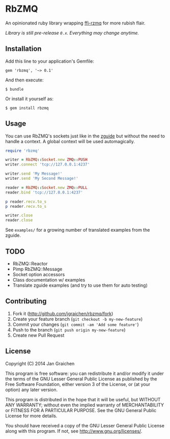 # RbZMQ

An opinionated ruby library wrapping [ffi-rzmq](https://github.com/chuckremes/ffi-rzmq) for more rubish flair.

*Library is still pre-release `0.x`. Everything may change anytime.*

## Installation

Add this line to your application's Gemfile:

    gem 'rbzmq', '~> 0.1'

And then execute:

    $ bundle

Or install it yourself as:

    $ gem install rbzmq

## Usage

You can use RbZMQ's sockets just like in the [zguide](http://zguide.zeromq.org/) but without the need to handle a context. A global context will be used automagically.

```ruby
require 'rbzmq'

writer = RbZMQ::Socket.new ZMQ::PUSH
writer.connect 'tcp://127.0.0.1:4237'

writer.send 'My Message!'
writer.send 'My Second Message!'

reader = RbZMQ::Socket.new ZMQ::PULL
reader.bind 'tcp://127.0.0.1:4237'

p reader.recv.to_s
p reader.recv.to_s

writer.close
reader.close
```

See `examples/` for a growing number of translated examples from the zguide.

## TODO

* RbZMQ::Reactor
* Pimp RbZMQ::Message
* Socket option accessors
* Class documentation w/ examples
* Translate zguide examples (and try to use them for auto testing)

## Contributing

1. Fork it (http://github.com/jgraichen/rbzmq/fork)
2. Create your feature branch (`git checkout -b my-new-feature`)
3. Commit your changes (`git commit -am 'Add some feature'`)
4. Push to the branch (`git push origin my-new-feature`)
5. Create new Pull Request

## License

Copyright (C) 2014 Jan Graichen

This program is free software: you can redistribute it and/or modify it under the terms of the GNU Lesser General Public License as published by the Free Software Foundation, either version 3 of the License, or (at your option) any later version.

This program is distributed in the hope that it will be useful, but WITHOUT ANY WARRANTY; without even the implied warranty of MERCHANTABILITY or FITNESS FOR A PARTICULAR PURPOSE.  See the GNU General Public License for more details.

You should have received a copy of the GNU Lesser General Public License along with this program.  If not, see <http://www.gnu.org/licenses/>.
